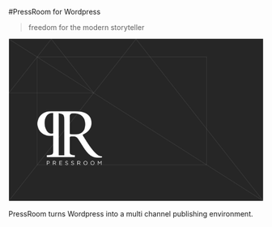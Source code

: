 #PressRoom for Wordpress

>freedom for the modern storyteller

![](PR-github.png?raw=true "PressRoom for Wordpress")

PressRoom turns Wordpress into a multi channel publishing environment.